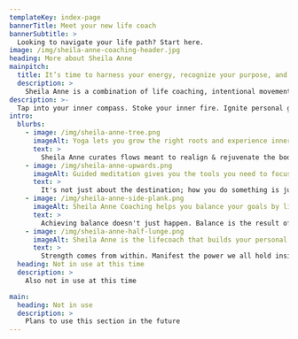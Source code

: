 ```yaml
---
templateKey: index-page
bannerTitle: Meet your new life coach
bannerSubtitle: >
  Looking to navigate your life path? Start here.
image: /img/sheila-anne-coaching-header.jpg
heading: More about Sheila Anne
mainpitch:
  title: It’s time to harness your energy, recognize your purpose, and live your most authentic & bold life.
  description: >
    Sheila Anne is a combination of life coaching, intentional movement, and story curation. Join Sheila as she nourishes your mind, and spirit, creating a place where you can grow as a person.
description: >-
  Tap into your inner compass. Stoke your inner fire. Ignite personal growth in your relationships, professional life, and activities. Create nourishing spaces & experiences. Discover a life coach who works to integrate your deepest desires into actionable and attainable goals. Sheila Anne is an IFC registered life coach ready to take your life to the next level.
intro:
  blurbs:
    - image: /img/sheila-anne-tree.png
      imageAlt: Yoga lets you grow the right roots and experience inner grounding.
      text: >
        Sheila Anne curates flows meant to realign & rejuvenate the body.  With a focus on breathwork, mental alignment occurs at the intersection between presence and present-tense.
    - image: /img/sheila-anne-upwards.png
      imageAlt: Guided meditation gives you the tools you need to focus.
      text: >
        It's not just about the destination; how you do something is just as important as getting it done. In the middle of a quarter-life crisis? Sheila Anne has the tools you need to emerge stronger on the other side of adversity, be it in business or in your personal life.
    - image: /img/sheila-anne-side-plank.png
      imageAlt: Sheila Anne Coaching helps you balance your goals by listening to your body.
      text: >
        Achieving balance doesn't just happen. Balance is the result of constant effort; checking in with your body; checking in with your heart. Let Sheila Anne show you how to achieve your own inner balance more frequently and with less effort.
    - image: /img/sheila-anne-half-lunge.png
      imageAlt: Sheila Anne is the lifecoach that builds your personal strength into your own brand.
      text: >
        Strength comes from within. Manifest the power we all hold inside of ourselves. Radiate your own inner beauty, kindness, and strength. Sheila Anne helps you stoke that fire within yourself, so you can shine it out in the world.
  heading: Not in use at this time
  description: >
    Also not in use at this time

main:
  heading: Not in use
  description: >
    Plans to use this section in the future
---
```

